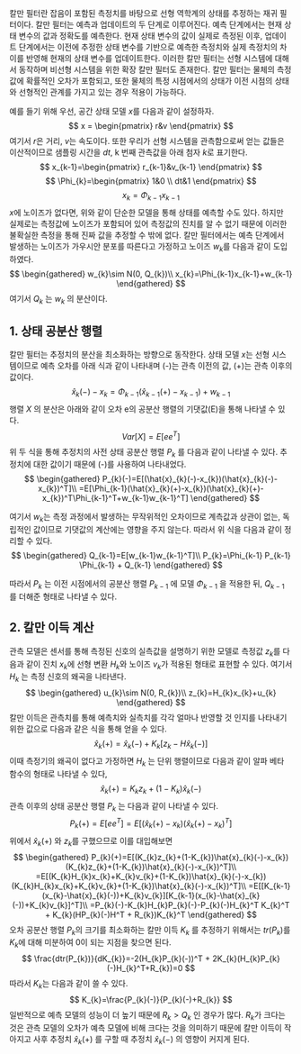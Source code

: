 칼만 필터란 잡음이 포함된 측정치를 바탕으로 선형 역학계의 상태를 추정하는 재귀 필터이다. 칼만 필터는 예측과 업데이트의 두 단계로 이루어진다. 예측 단계에서는 현재 상태 변수의 값과 정확도를 예측한다. 현재 상태 변수의 값이 실제로 측정된 이후, 업데이트 단계에서는 이전에 추정한 상태 변수를 기반으로 예측한 측정치와 실제 측정치의 차이를 반영해 현재의 상태 변수를 업데이트한다. 이러한 칼만 필터는 선형 시스템에 대해서 동작하며 비선형 시스템을 위한 확장 칼만 필터도 존재한다. 칼만 필터는 물체의 측정값에 확률적인 오차가 포함되고, 또한 물체의 특정 시점에서의 상태가 이전 시점의 상태와 선형적인 관계를 가지고 있는 경우 적용이 가능하다. 

예를 들기 위해 우선, 공간 상태 모델 $x$를 다음과 같이 설정하자.
$$
x = \begin{pmatrix} r&v \end{pmatrix}
$$
여기서 $r$은 거리, $v$는 속도이다. 또한 우리가 선형 시스템을 관측함으로써 얻는 값들은 이산적이므로 샘플링 시간을 $dt$, k 번째 관측값을 아래 첨자 $k$로 표기한다.
$$
x_{k-1}=\begin{pmatrix}
r_{k-1}&v_{k-1}
\end{pmatrix}
$$
$$
\Phi_{k}=\begin{pmatrix}
1&0 \\
dt&1
\end{pmatrix}
$$
$$
x_{k}=\Phi_{k-1}x_{k-1}
$$
$x$에 노이즈가 없다면, 위와 같이 단순한 모델을 통해 상태를 예측할 수도 있다. 하지만 실제로는 측정값에 노이즈가 포함되어 있어 측정값의 진치를 알 수 없기 때문에 이러한 불확실한 측정을 통해 진짜 값을 추정할 수 밖에 없다. 칼만 필터에서는 예측 단계에서 발생하는 노이즈가 가우시안 분포를 따른다고 가정하고 노이즈 $w_{k}$를 다음과 같이 도입하였다.
$$
\begin{gathered}
w_{k}\sim N(0, Q_{k})\\
x_{k}=\Phi_{k-1}x_{k-1}+w_{k-1}
\end{gathered}
$$
여기서 $Q_{k}$ 는 $w_{k}$ 의 분산이다.
## 1. 상태 공분산 행렬
칼만 필터는 추정치의 분산을 최소화하는 방향으로 동작한다. 상태 모델 $x$는 선형 시스템이므로 예측 오차를 아래 식과 같이 나타내며 (-)는 관측 이전의 값, (+)는 관측 이후의 값이다.
$$
\hat{x}_{k}(-)-x_{k}=\Phi_{k-1}(\hat{x}_{k-1}(+)-x_{k-1})+w_{k-1}
$$
행렬 $X$ 의 분산은 아래와 같이 오차 e의 공분산 행렬의 기댓값(E)을 통해 나타낼 수 있다.
$$
Var[X]=E[ee^T]
$$
위 두 식을 통해 추정치의 사전 상태 공분산 행렬 $P_{k}$ 를 다음과 같이 나타낼 수 있다. 추정치에 대한 값이기 때문에 (-)를 사용하여 나타내었다.
$$
\begin{gathered}
P_{k}(-)=E[(\hat{x}_{k}(-)-x_{k})(\hat{x}_{k}(-)-x_{k})^T]\\
=E[\Phi_{k-1}(\hat{x}_{k}(+)-x_{k})(\hat{x}_{k}(+)-x_{k})^T\Phi_{k-1}^T+w_{k-1}w_{k-1}^T]
\end{gathered}
$$

여기서 $w_{k}$는 측정 과정에서 발생하는 무작위적인 오차이므로 계측값과 상관이 없는, 독립적인 값이므로 기댓값의 계산에는 영향을 주지 않는다. 따라서 위 식을 다음과 같이 정리할 수 있다.
$$
\begin{gathered}
Q_{k-1}=E[w_{k-1}w_{k-1}^T]\\
P_{k}=\Phi_{k-1} P_{k-1} \Phi_{k-1} + Q_{k-1}
\end{gathered}
$$

따라서 $P_{k}$ 는 이전 시점에서의 공분산 행렬 $P_{k-1}$ 에 모델 $\Phi_{k-1}$ 을 적용한 뒤, $Q_{k-1}$ 를 더해준 형태로 나타낼 수 있다.

## 2. 칼만 이득 계산

관측 모델은 센서를 통해 측정된 신호의 실측값을 설명하기 위한 모델로 측정값 $z_{k}$를 다음과 같이 진치 $x_{k}$에 선형 변환 $H_{k}$와 노이즈 $v_{k}$가 적용된 형태로 표현할 수 있다. 여기서 $H_{k}$ 는 측정 신호의 왜곡을 나타낸다.
$$
\begin{gathered}
u_{k}\sim N(0, R_{k})\\
z_{k}=H_{k}x_{k}+u_{k}
\end{gathered}
$$
칼만 이득은 관측치를 통해 예측치와 실측치를 각각 얼마나 반영할 것 인지를 나타내기 위한 값으로 다음과 같은 식을 통해 얻을 수 있다.
$$
\hat{x}_{k}(+)=\hat{x}_{k}(-)+K_{k}[z_{k}-H\hat{x}_{k}(-)]
$$
이때 측정기의 왜곡이 없다고 가정하면 $H_{k}$ 는 단위 행렬이므로 다음과 같이 알파 베타 함수의 형태로 나타낼 수 있다,
$$
\hat{x}_{k}(+)=K_{k}z_{k}+(1-K_{k})\hat{x}_{k}(-)
$$
관측 이후의 상태 공분산 행렬 $P_{k}$ 는 다음과 같이 나타낼 수 있다.
$$
P_{k}(+)=E[ee^T]=E[(\hat{x}_{k}(+)-x_{k})(\hat{x}_{k}(+)-x_{k})^T]
$$
위에서 $\hat{x}_{k}(+)$ 와 $z_{k}$를 구했으므로 이를 대입해보면
$$
\begin{gathered}
P_{k}(+)=E[(K_{k}z_{k}+(1-K_{k})\hat{x}_{k}(-)-x_{k})(K_{k}z_{k}+(1-K_{k})\hat{x}_{k}(-)-x_{k})^T]\\
=E[(K_{k}H_{k}x_{k}+K_{k}v_{k}+(1-K_{k})\hat{x}_{k}(-)-x_{k})(K_{k}H_{k}x_{k}+K_{k}v_{k}+(1-K_{k})\hat{x}_{k}(-)-x_{k})^T]\\
=E[[K_{k-1}(x_{k}-\hat{x}_{k}(-))+K_{k}v_{k}][K_{k-1}(x_{k}-\hat{x}_{k}(-))+K_{k}v_{k}]^T]\\
=P_{k}(-)-K_{k}H_{k}P_{k}(-)-P_{k}(-)H_{k}^T K_{k}^T + K_{k}(HP_{k}(-)H^T + R_{k})K_{k}^T
\end{gathered}
$$
오차 공분산 행렬 $P_{k}$의 크기를 최소화하는 칼만 이득 $K_{k}$ 를 추정하기 위해서는 $tr(P_{k})$를 $K_{k}$에 대해 미분하여 0이 되는 지점을 찾으면 된다.
$$
\frac{dtr(P_{k})}{dK_{k}}=-2(H_{k}P_{k}(-))^T + 2K_{k}(H_{k}P_{k}(-)H_{k}^T+R_{k})=0
$$
따라서 $K_{k}$는 다음과 같이 쓸 수 있다.
$$
K_{k}=\frac{P_{k}(-)}{P_{k}(-)+R_{k}}
$$
일반적으로 예측 모델의 성능이 더 높기 때문에 $R_{k}>Q_{k}$ 인 경우가 많다. $R_{k}$가 크다는 것은 관측 모델의 오차가 예측 모델에 비해 크다는 것을 의미하기 때문에 칼만 이득이 작아지고 사후 추정치 $\hat{x}_{k}(+)$ 를 구할 때 추정치 $\hat{x}_{k}(-)$ 의 영향이 커지게 된다.




